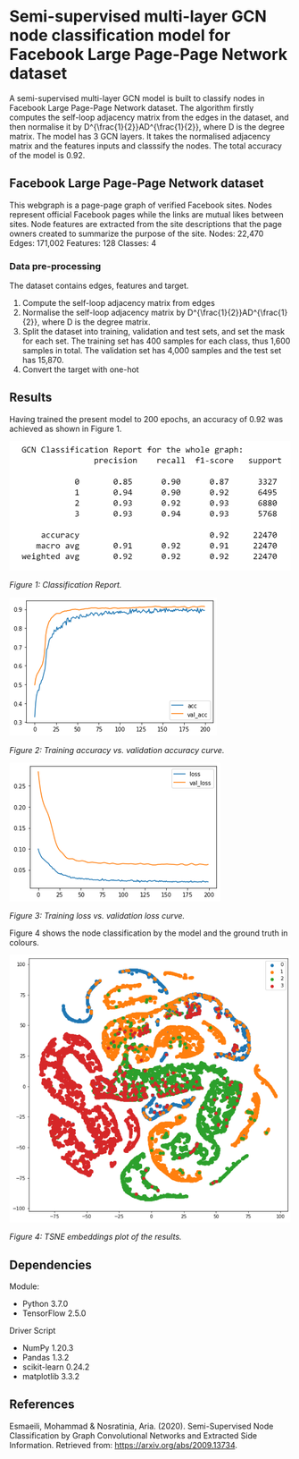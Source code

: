 # Semi-supervised multi-layer GCN node classification model for Facebook Large Page-Page Network dataset

A semi-supervised multi-layer GCN model is built to classify nodes in Facebook Large Page-Page Network dataset. The algorithm firstly computes the self-loop adjacency matrix from the edges in the dataset, and then normalise it by D^{\frac{1}{2}}AD^{\frac{1}{2}}, where D is the degree matrix. The model has 3 GCN layers. It takes the normalised adjacency matrix and the features inputs and classsify the nodes. The total accuracy of the model is 0.92.

## Facebook Large Page-Page Network dataset

This webgraph is a page-page graph of verified Facebook sites. Nodes represent official Facebook pages while the links are mutual likes between sites. Node features are extracted from the site descriptions that the page owners created to summarize the purpose of the site.
Nodes: 22,470
Edges: 171,002
Features: 128
Classes: 4

### Data pre-processing

The dataset contains edges, features and target.
1. Compute the self-loop adjacency matrix from edges
2. Normalise the self-loop adjacency matrix by D^{\frac{1}{2}}AD^{\frac{1}{2}}, where D is the degree matrix.
3. Split the dataset into training, validation and test sets, and set the mask for each set. The training set has 400 samples for each class, thus 1,600 samples in total. The validation set has 4,000 samples and the test set has 15,870.
4. Convert the target with one-hot


## Results

Having trained the present model to 200 epochs, an accuracy of 0.92 was achieved as shown in Figure 1.

![](./model-graphs/Figure_1.png)

*Figure 1: Classification Report.*

![](./model-graphs/Figure_2.png)

*Figure 2: Training accuracy vs. validation accuracy curve.*

![](./model-graphs/Figure_3.png)

*Figure 3: Training loss vs. validation loss curve.*

Figure 4 shows the node classification by the model and the ground truth in colours.

![](./model-graphs/Figure_4.png)

*Figure 4: TSNE embeddings plot of the results.*

## Dependencies
Module:
- Python 3.7.0
- TensorFlow 2.5.0

Driver Script
- NumPy 1.20.3
- Pandas 1.3.2
- scikit-learn 0.24.2
- matplotlib 3.3.2


## References

Esmaeili, Mohammad & Nosratinia, Aria. (2020). Semi-Supervised Node Classification by Graph Convolutional Networks and Extracted Side Information. Retrieved from: https://arxiv.org/abs/2009.13734.